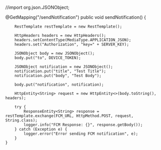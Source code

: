 //import org.json.JSONObject;

@GetMapping("/sendNotification")
	public void sendNotification() {

		RestTemplate restTemplate = new RestTemplate();

		HttpHeaders headers = new HttpHeaders();
		headers.setContentType(MediaType.APPLICATION_JSON);
		headers.set("Authorization", "key=" + SERVER_KEY);

		JSONObject body = new JSONObject();
		body.put("to", DEVICE_TOKEN);

		JSONObject notification = new JSONObject();
		notification.put("title", "Test Title");
		notification.put("body", "Test Body");

		body.put("notification", notification);

		HttpEntity<String> request = new HttpEntity<>(body.toString(), headers);

		try {
			ResponseEntity<String> response = restTemplate.exchange(FCM_URL, HttpMethod.POST, request, String.class);
			logger.info("FCM Response: {}", response.getBody());
		} catch (Exception e) {
			logger.error("Error sending FCM notification", e);
		}
	}


